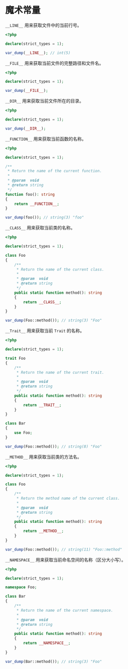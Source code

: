 # 魔术常量

`__LINE__` 用来获取文件中的当前行号。

```php
<?php

declare(strict_types = 1);

var_dump(__LINE__); // int(5)

```

`__FILE__` 用来获取当前文件的完整路径和文件名。

```php
<?php

declare(strict_types = 1);

var_dump(__FILE__);

```

`__DIR__` 用来获取当前文件所在的目录。

```php
<?php

declare(strict_types = 1);

var_dump(__DIR__);

```

`__FUNCTION__` 用来获取当前函数的名称。

```php
<?php

declare(strict_types = 1);

/**
 * Return the name of the current function.
 *
 * @param  void
 * @return string
 */
function foo(): string
{
    return __FUNCTION__;
}

var_dump(foo()); // string(3) "foo"

```

`__CLASS__` 用来获取当前类的名称。

```php
<?php

declare(strict_types = 1);

class Foo
{
    /**
     * Return the name of the current class.
     *
     * @param  void
     * @return string
     */
    public static function method(): string
    {
        return __CLASS__;
    }
}

var_dump(Foo::method()); // string(3) "Foo"

```

`__Trait__` 用来获取当前 `Trait` 的名称。

```php
<?php

declare(strict_types = 1);

trait Foo
{
    /**
     * Return the name of the current trait.
     *
     * @param  void
     * @return string
     */
    public static function method(): string
    {
        return __TRAIT__;
    }
}

class Bar
{
    use Foo;
}

var_dump(Foo::method()); // string(8) "Foo"

```

`__METHOD__` 用来获取当前类的方法名。

```php
<?php

declare(strict_types = 1);

class Foo
{
    /**
     * Return the method name of the current class.
     *
     * @param  void
     * @return string
     */
    public static function method(): string
    {
        return __METHOD__;
    }
}

var_dump(Foo::method()); // string(11) "Foo::method"

```

`__NAMESPACE__` 用来获取当前命名空间的名称（区分大小写）。

```php
<?php

declare(strict_types = 1);

namespace Foo;

class Bar
{
    /**
     * Return the name of the current namespace.
     *
     * @param  void
     * @return string
     */
    public static function method(): string
    {
        return __NAMESPACE__;
    }
}

var_dump(Bar::method()); // string(3) "Foo"

```

